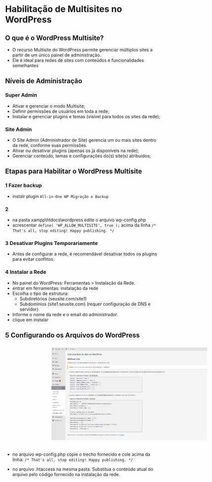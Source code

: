 # Habilitação de Multisites no WordPress

## O que é o WordPress Multisite?

- O recurso Multisite do WordPress permite gerenciar múltiplos sites a partir de um único painel de administração.
- Ele é ideal para redes de sites com conteúdos e funcionalidades semelhantes

## Níveis de Administração

### Super Admin

- Ativar e gerenciar o modo Multisite;
- Definir permissões de usuários em toda a rede;
- Instalar e gerenciar plugins e temas (visível para todos os sites da rede);

### Site Admin

- O Site Admin (Administrador de Site) gerencia um ou mais sites dentro da rede, conforme suas permissões.
- Ativar ou desativar plugins (apenas os já disponíveis na rede);
- Gerenciar conteúdo, temas e configurações do(s) site(s) atribuídos;

## Etapas para Habilitar o WordPress Multisite

### 1 Fazer backup

- instalr plugin `All-in-One WP Migração e Backup`

### 2

- na pasta xampp\htdocs\wordpress edite o arquivo wp-config.php
- acrescentar `define( 'WP_ALLOW_MULTISITE', true );` acima da linha `/* That's all, stop editing! Happy publishing. */`

### 3 Desativar Plugins Temporariamente

- Antes de configurar a rede, é recomendável desativar todos os plugins para evitar conflitos.

### 4 Instalar a Rede

- No painel do WordPress: Ferramentas > Instalação da Rede.
- entrar em ferramentas: instalação da rede
- Escolha o tipo de estrutura:
  - Subdiretórios (seusite.com/site1)
  - Subdomínios (site1.seusite.com) (requer configuração de DNS e servidor)
- Informe o nome da rede e o email do administrador.
- clique em instalar

## 5 Configurando os Arquivos do WordPress

<img src="https://raw.githubusercontent.com/KarolDegan/wordpress/refs/heads/main/imagens/Terceira.png" width="600" height="300"  style="margin-left: 150px; margin-bottom: 20px; margin-top: 10px;">

- no arquivo wp-config.php copie o trecho fornecido e cole acima da linha: `/* That's all, stop editing! Happy publishing. */`

- no arquivo .htaccess na mesma pasta. Substitua o conteúdo atual do arquivo pelo código fornecido na instalação da rede.
